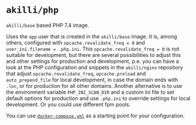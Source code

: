 # `akilli/php`

`akilli/base` based PHP 7.4 image. 

Uses the `app` user that is created in the `akilli/base` image. It is, among others, configured with `opcache.revalidate_freq = 0` and `user_ini.filename = .php.ini`. This `opcache.revalidate_freq = 0` is not suitable for development, but there are several possibilities to adjust this and other settings for production and development, p.e. you can have a look at the PHP configuration and snippets in the `akilli/nginx` repository that adjust `opcache.revalidate_freq`, `opcache.preload` and `auto_prepend_file` for local development, in case the domain ends with `.loc`, or for production for all other domains. Another alternative is to use the environment variable `PHP_INI_SCAN_DIR` and a custom ini file to set default options for production and use `.php.ini` to override settings for local development. Or you could use different fpm pools.

You can use [`docker-compose.yml`](https://github.com/akilli/docker/blob/master/php/docker-compose.yml) as a starting point for your configuration.
